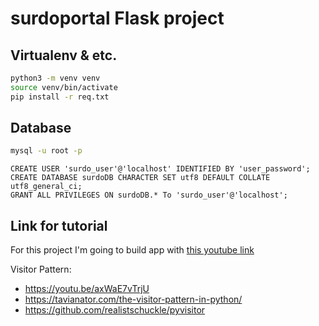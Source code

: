 # surdoportal Flask project

## Virtualenv & etc.
```bash
python3 -m venv venv
source venv/bin/activate
pip install -r req.txt
```

## Database
```bash
mysql -u root -p
```

```mysql
CREATE USER 'surdo_user'@'localhost' IDENTIFIED BY 'user_password';
CREATE DATABASE surdoDB CHARACTER SET utf8 DEFAULT COLLATE utf8_general_ci;
GRANT ALL PRIVILEGES ON surdoDB.* To 'surdo_user'@'localhost';
```

## Link for tutorial
For this project I'm going to build app with [this youtube link](https://www.youtube.com/watch?v=BNdIOnn-wik)

Visitor Pattern: 
- https://youtu.be/axWaE7vTrjU
- https://tavianator.com/the-visitor-pattern-in-python/
- https://github.com/realistschuckle/pyvisitor